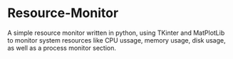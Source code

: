 # Resource-Monitor
A simple resource monitor written in python, using TKinter and MatPlotLib to monitor system resources like CPU ussage, memory usage, disk usage, as well as a process monitor section.
